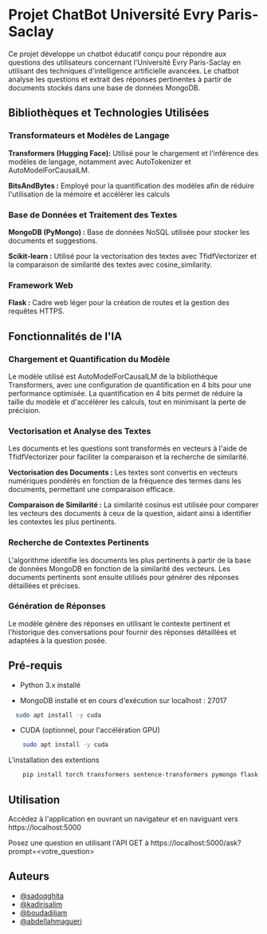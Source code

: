 
# Projet ChatBot Université Evry Paris-Saclay 

Ce projet développe un chatbot éducatif conçu pour répondre aux questions des utilisateurs concernant l'Université Evry Paris-Saclay en utilisant des techniques d'intelligence artificielle avancées. Le chatbot analyse les questions et extrait des réponses pertinentes à partir de documents stockés dans une base de données MongoDB.
## Bibliothèques et Technologies Utilisées

  ### Transformateurs et Modèles de Langage

**Transformers (Hugging Face):** Utilisé pour le chargement et l'inférence des modèles de langage, notamment avec AutoTokenizer et AutoModelForCausalLM.

**BitsAndBytes :** Employé pour la quantification des modèles afin de réduire l'utilisation de la mémoire et accélérer les calculs


  ### Base de Données et Traitement des Textes
**MongoDB (PyMongo) :** Base de données NoSQL utilisée pour stocker les documents et suggestions.

**Scikit-learn :** Utilisé pour la vectorisation des textes avec TfidfVectorizer et la comparaison de similarité des textes avec cosine_similarity.

  ### Framework Web
**Flask :** Cadre web léger pour la création de routes et la gestion des requêtes HTTPS.


## Fonctionnalités de l'IA

  ### Chargement et Quantification du Modèle
Le modèle utilisé est AutoModelForCausalLM de la bibliothèque Transformers, avec une configuration de quantification en 4 bits pour une performance optimisée. La quantification en 4 bits permet de réduire la taille du modèle et d'accélérer les calculs, tout en minimisant la perte de précision.

  ### Vectorisation et Analyse des Textes
Les documents et les questions sont transformés en vecteurs à l'aide de TfidfVectorizer pour faciliter la comparaison et la recherche de similarité.

**Vectorisation des Documents :** Les textes sont convertis en vecteurs numériques pondérés en fonction de la fréquence des termes dans les documents, permettant une comparaison efficace.

**Comparaison de Similarité :** La similarité cosinus est utilisée pour comparer les vecteurs des documents à ceux de la question, aidant ainsi à identifier les contextes les plus pertinents.

  ### Recherche de Contextes Pertinents
L'algorithme identifie les documents les plus pertinents à partir de la base de données MongoDB en fonction de la similarité des vecteurs. Les documents pertinents sont ensuite utilisés pour générer des réponses détaillées et précises.

  ### Génération de Réponses
Le modèle génère des réponses en utilisant le contexte pertinent et l'historique des conversations pour fournir des réponses détaillées et adaptées à la question posée.
## Pré-requis

- Python 3.x installé 

- MongoDB installé et en cours d'exécution sur localhost : 27017
```bash
  sudo apt install -y cuda
```
- CUDA (optionnel, pour l'accélération GPU)
```bash
    sudo apt install -y cuda
```
L'installation des extentions 
```bash
    pip install torch transformers sentence-transformers pymongo flask flask-talisman scikit-learn numpy bson 
```


## Utilisation

Accédez à l'application en ouvrant un navigateur et en naviguant vers https://localhost:5000

Posez une question en utilisant l'API GET à https://localhost:5000/ask?prompt=<votre_question>
## Auteurs

- [@sadoqghita](https://github.com/sadoqghita)
- [@kadirisalim](https://github.com/SalimKad)
- [@boudadiliam](https://github.com/LiamBou)
- [@abdellahmagueri](https://github.com/abdellahmgr)

